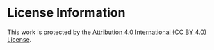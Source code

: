 # License Information

This work is protected by the [Attribution 4.0 International (CC BY 4.0) License](https://creativecommons.org/licenses/by/4.0/).